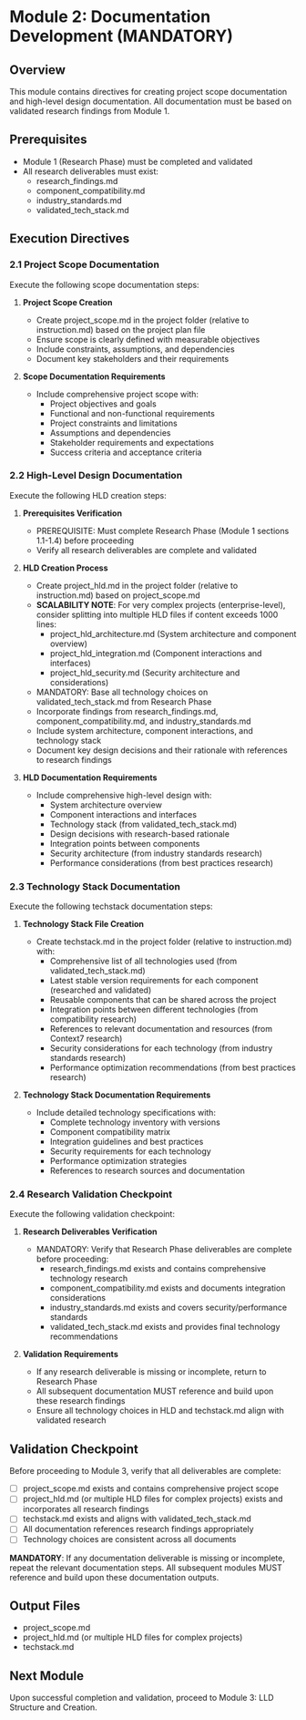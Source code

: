 # Module 2: Documentation Development (MANDATORY)

## Overview
This module contains directives for creating project scope documentation and high-level design documentation. All documentation must be based on validated research findings from Module 1.

## Prerequisites
- Module 1 (Research Phase) must be completed and validated
- All research deliverables must exist:
  - research_findings.md
  - component_compatibility.md
  - industry_standards.md
  - validated_tech_stack.md

## Execution Directives

### 2.1 Project Scope Documentation

Execute the following scope documentation steps:

1. **Project Scope Creation**
   - Create project_scope.md in the project folder (relative to instruction.md) based on the project plan file
   - Ensure scope is clearly defined with measurable objectives
   - Include constraints, assumptions, and dependencies
   - Document key stakeholders and their requirements

2. **Scope Documentation Requirements**
   - Include comprehensive project scope with:
     - Project objectives and goals
     - Functional and non-functional requirements
     - Project constraints and limitations
     - Assumptions and dependencies
     - Stakeholder requirements and expectations
     - Success criteria and acceptance criteria

### 2.2 High-Level Design Documentation

Execute the following HLD creation steps:

1. **Prerequisites Verification**
   - PREREQUISITE: Must complete Research Phase (Module 1 sections 1.1-1.4) before proceeding
   - Verify all research deliverables are complete and validated

2. **HLD Creation Process**
   - Create project_hld.md in the project folder (relative to instruction.md) based on project_scope.md
   - **SCALABILITY NOTE**: For very complex projects (enterprise-level), consider splitting into multiple HLD files if content exceeds 1000 lines:
     - project_hld_architecture.md (System architecture and component overview)
     - project_hld_integration.md (Component interactions and interfaces)
     - project_hld_security.md (Security architecture and considerations)
   - MANDATORY: Base all technology choices on validated_tech_stack.md from Research Phase
   - Incorporate findings from research_findings.md, component_compatibility.md, and industry_standards.md
   - Include system architecture, component interactions, and technology stack
   - Document key design decisions and their rationale with references to research findings

3. **HLD Documentation Requirements**
   - Include comprehensive high-level design with:
     - System architecture overview
     - Component interactions and interfaces
     - Technology stack (from validated_tech_stack.md)
     - Design decisions with research-based rationale
     - Integration points between components
     - Security architecture (from industry standards research)
     - Performance considerations (from best practices research)

### 2.3 Technology Stack Documentation

Execute the following techstack documentation steps:

1. **Technology Stack File Creation**
   - Create techstack.md in the project folder (relative to instruction.md) with:
     - Comprehensive list of all technologies used (from validated_tech_stack.md)
     - Latest stable version requirements for each component (researched and validated)
     - Reusable components that can be shared across the project
     - Integration points between different technologies (from compatibility research)
     - References to relevant documentation and resources (from Context7 research)
     - Security considerations for each technology (from industry standards research)
     - Performance optimization recommendations (from best practices research)

2. **Technology Stack Documentation Requirements**
   - Include detailed technology specifications with:
     - Complete technology inventory with versions
     - Component compatibility matrix
     - Integration guidelines and best practices
     - Security requirements for each technology
     - Performance optimization strategies
     - References to research sources and documentation

### 2.4 Research Validation Checkpoint

Execute the following validation checkpoint:

1. **Research Deliverables Verification**
   - MANDATORY: Verify that Research Phase deliverables are complete before proceeding:
     - research_findings.md exists and contains comprehensive technology research
     - component_compatibility.md exists and documents integration considerations
     - industry_standards.md exists and covers security/performance standards
     - validated_tech_stack.md exists and provides final technology recommendations

2. **Validation Requirements**
   - If any research deliverable is missing or incomplete, return to Research Phase
   - All subsequent documentation MUST reference and build upon these research findings
   - Ensure all technology choices in HLD and techstack.md align with validated research

## Validation Checkpoint

Before proceeding to Module 3, verify that all deliverables are complete:

- [ ] project_scope.md exists and contains comprehensive project scope
- [ ] project_hld.md (or multiple HLD files for complex projects) exists and incorporates all research findings
- [ ] techstack.md exists and aligns with validated_tech_stack.md
- [ ] All documentation references research findings appropriately
- [ ] Technology choices are consistent across all documents

**MANDATORY**: If any documentation deliverable is missing or incomplete, repeat the relevant documentation steps. All subsequent modules MUST reference and build upon these documentation outputs.

## Output Files
- project_scope.md
- project_hld.md (or multiple HLD files for complex projects)
- techstack.md

## Next Module
Upon successful completion and validation, proceed to Module 3: LLD Structure and Creation.
